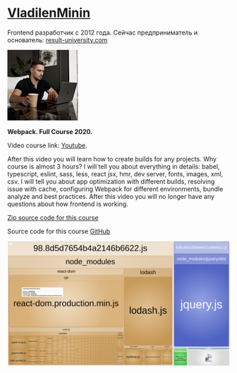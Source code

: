 # [VladilenMinin](https://www.youtube.com/@VladilenMinin)
Frontend разработчик с 2012 года. Сейчас предприниматель и основатель: [result-university.com](https://result-university.com/)

![logo](data/vladilenMininLogo.jpg)

**Webpack. Full Course 2020.**

Video course link: [Youtube](https://www.youtube.com/watch?v=eSaF8NXeNsA).

After this video you will learn how to create builds for any projects.
Why course is almost 3 hours? I will tell you about everything in details: babel, typescript, eslint, sass, less, react jsx, hmr, dev server, fonts, images, xml, csv. I will tell you about app optimization with different builds, resolving issue with cache, configuring Webpack for different environments, bundle analyze and best practices.
After this video you will no longer have any questions about how frontend is working.

[Zip source code for this course](data/webpack-2020-master.zip)

Source code for this course [GitHub](https://github.com/vladilenm/webpack-2020)

![treemap](data/treemap.png)
